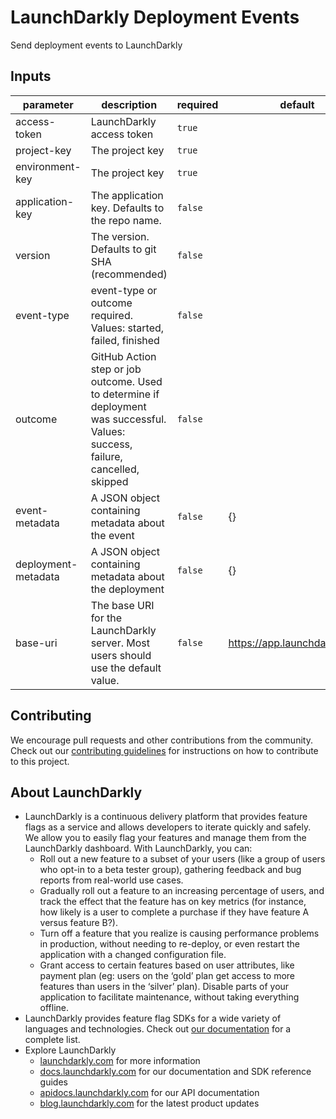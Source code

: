 # LaunchDarkly Deployment Events

Send deployment events to LaunchDarkly

<!-- action-docs-inputs -->

## Inputs

| parameter           | description                                                                                                                     | required | default                      |
| ------------------- | ------------------------------------------------------------------------------------------------------------------------------- | -------- | ---------------------------- |
| access-token        | LaunchDarkly access token                                                                                                       | `true`   |                              |
| project-key         | The project key                                                                                                                 | `true`   |                              |
| environment-key     | The project key                                                                                                                 | `true`   |                              |
| application-key     | The application key. Defaults to the repo name.                                                                                 | `false`  |                              |
| version             | The version. Defaults to git SHA (recommended)                                                                                  | `false`  |                              |
| event-type          | event-type or outcome required. Values: started, failed, finished                                                               | `false`  |                              |
| outcome             | GitHub Action step or job outcome. Used to determine if deployment was successful. Values: success, failure, cancelled, skipped | `false`  |                              |
| event-metadata      | A JSON object containing metadata about the event                                                                               | `false`  | {}                           |
| deployment-metadata | A JSON object containing metadata about the deployment                                                                          | `false`  | {}                           |
| base-uri            | The base URI for the LaunchDarkly server. Most users should use the default value.                                              | `false`  | https://app.launchdarkly.com |

<!-- action-docs-inputs -->

## Contributing

We encourage pull requests and other contributions from the community. Check out our [contributing guidelines](CONTRIBUTING.md) for instructions on how to contribute to this project.

## About LaunchDarkly

- LaunchDarkly is a continuous delivery platform that provides feature flags as a service and allows developers to iterate quickly and safely. We allow you to easily flag your features and manage them from the LaunchDarkly dashboard. With LaunchDarkly, you can:
  - Roll out a new feature to a subset of your users (like a group of users who opt-in to a beta tester group), gathering feedback and bug reports from real-world use cases.
  - Gradually roll out a feature to an increasing percentage of users, and track the effect that the feature has on key metrics (for instance, how likely is a user to complete a purchase if they have feature A versus feature B?).
  - Turn off a feature that you realize is causing performance problems in production, without needing to re-deploy, or even restart the application with a changed configuration file.
  - Grant access to certain features based on user attributes, like payment plan (eg: users on the ‘gold’ plan get access to more features than users in the ‘silver’ plan). Disable parts of your application to facilitate maintenance, without taking everything offline.
- LaunchDarkly provides feature flag SDKs for a wide variety of languages and technologies. Check out [our documentation](https://docs.launchdarkly.com/sdk) for a complete list.
- Explore LaunchDarkly
  - [launchdarkly.com](https://www.launchdarkly.com/ 'LaunchDarkly Main Website') for more information
  - [docs.launchdarkly.com](https://docs.launchdarkly.com/ 'LaunchDarkly Documentation') for our documentation and SDK reference guides
  - [apidocs.launchdarkly.com](https://apidocs.launchdarkly.com/ 'LaunchDarkly API Documentation') for our API documentation
  - [blog.launchdarkly.com](https://blog.launchdarkly.com/ 'LaunchDarkly Blog Documentation') for the latest product updates
